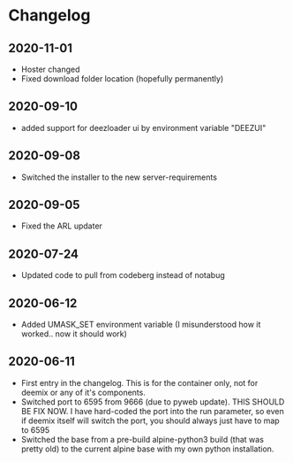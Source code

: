 # Changelog

## 2020-11-01
- Hoster changed
- Fixed download folder location (hopefully permanently)

## 2020-09-10
- added support for deezloader ui by environment variable "DEEZUI"

## 2020-09-08
- Switched the installer to the new server-requirements

## 2020-09-05
- Fixed the ARL updater

## 2020-07-24
- Updated code to pull from codeberg instead of notabug

## 2020-06-12
- Added UMASK_SET environment variable (I misunderstood how it worked.. now it should work)

## 2020-06-11
- First entry in the changelog. This is for the container only, not for deemix or any of it's components.
- Switched port to 6595 from 9666 (due to pyweb update). THIS SHOULD BE FIX NOW. I have hard-coded the port into the run parameter, so even if deemix itself will switch the port, you should always just have to map to 6595
- Switched the base from a pre-build alpine-python3 build (that was pretty old) to the current alpine base with my own python installation.